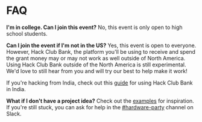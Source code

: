 # FAQ

**I'm in college. Can I join this event?**
No, this event is only open to high school students.

**Can I join the event if I'm not in the US?**
Yes, this event is open to everyone. However, Hack Club Bank, the platform you'll be using to receive and spend the grant money may or may not work as well outside of North America. Using Hack Club Bank outside of the North America is still experimental. We'd love to still hear from you and will try our best to help make it work!

If you're hacking from India, check out this [guide](/india.md) for using Hack Club Bank in India.

**What if I don't have a project idea?**
Check out the [examples](/examples) for inspiration. If you're still stuck, you can ask for help in the [#hardware-party](https://hackclub.slack.com/archives/C0168BR5PDE) channel on Slack.
